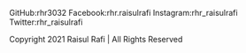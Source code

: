 GitHub:rhr3032
Facebook:rhr.raisulrafi
Instagram:rhr_raisulrafi
Twitter:rhr_raisulrafi



Copyright 2021 Raisul Rafi | All Rights Reserved